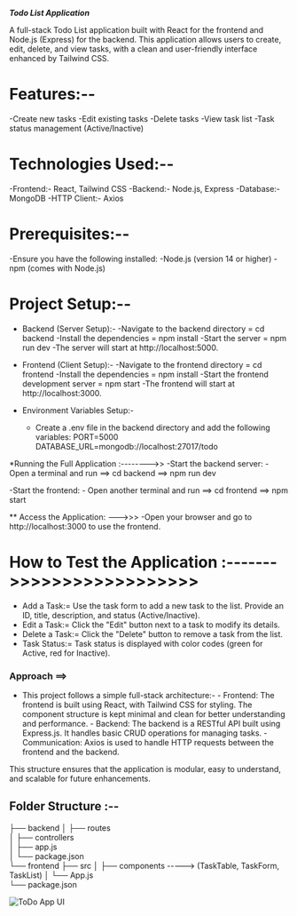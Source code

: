 *****Todo List Application*****

A full-stack Todo List application built with React for the frontend and Node.js (Express) for the backend. 
This application allows users to create, edit, delete, and view tasks, with a clean and user-friendly interface enhanced by Tailwind CSS.


# Features:--
  -Create new tasks
  -Edit existing tasks
  -Delete tasks
  -View task list
  -Task status management (Active/Inactive)


# Technologies Used:--
  -Frontend:- React, Tailwind CSS
  -Backend:- Node.js, Express
  -Database:- MongoDB
  -HTTP Client:- Axios


# Prerequisites:--
  -Ensure you have the following installed:
      -Node.js (version 14 or higher)
      -npm (comes with Node.js)


# Project Setup:--

* Backend (Server Setup):-
    -Navigate to the backend directory =  cd backend
    -Install the dependencies = npm install
    -Start the server = npm run dev
    -The server will start at http://localhost:5000.

* Frontend (Client Setup):-
    -Navigate to the frontend directory = cd frontend
    -Install the dependencies = npm install
    -Start the frontend development server = npm start
    -The frontend will start at http://localhost:3000.

* Environment Variables Setup:-
    - Create a .env file in the backend directory and add the following variables:
        PORT=5000
        DATABASE_URL=mongodb://localhost:27017/todo

*Running the Full Application :-------->>
  -Start the backend server: 
      - Open a terminal and run ==> cd backend  ==> npm run dev

  -Start the frontend:
      - Open another terminal and run ==> cd frontend ==> npm start


** Access the Application: --->>>
    -Open your browser and go to http://localhost:3000 to use the frontend.


# How to Test the Application :------->>>>>>>>>>>>>>>>>>
  - Add a Task:=  Use the task form to add a new task to the list. Provide an ID, title, description, and status (Active/Inactive).
  - Edit a Task:=  Click the "Edit" button next to a task to modify its details.
  - Delete a Task:=  Click the "Delete" button to remove a task from the list.
  - Task Status:=  Task status is displayed with color codes (green for Active, red for Inactive).


### Approach ==>
  - This project follows a simple full-stack architecture:-
        - Frontend: The frontend is built using React, with Tailwind CSS for styling. The component structure is kept minimal and clean for better understanding and performance.
        - Backend: The backend is a RESTful API built using Express.js. It handles basic CRUD operations for managing tasks.
        - Communication: Axios is used to handle HTTP requests between the frontend and the backend.

This structure ensures that the application is modular, easy to understand, and scalable for future enhancements.

## Folder Structure :--

├── backend
│   ├── routes       
│   ├── controllers   
│   ├── app.js         
│   └── package.json   
└── frontend
    ├── src
    │   ├── components -----> (TaskTable, TaskForm, TaskList)
    │   └── App.js    
    └── package.json  

![ToDo App UI](https://i.ibb.co/ccVv4Jj/ui.png)






    
